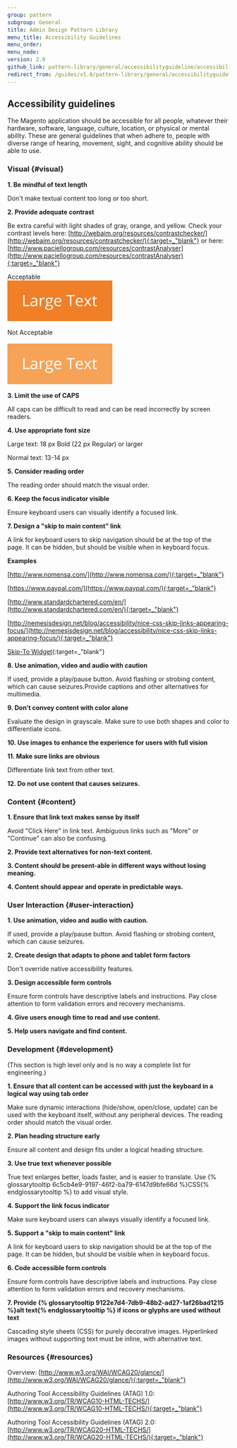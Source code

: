 ```yaml
---
group: pattern
subgroup: General
title: Admin Design Pattern Library
menu_title: Accessibility Guidelines
menu_order:
menu_node:
version: 2.0
github_link: pattern-library/general/accessibilityguideline/accessibilityGuideline.md
redirect_from: /guides/v1.0/pattern-library/general/accessibilityguideline/accessibilityGuideline.html
---
```


## Accessibility guidelines
The Magento application should be accessible for all people, whatever their hardware, software, language, culture, location, or physical or mental ability. These are general guidelines that when adhere to, people with diverse range of hearing, movement, sight, and cognitive ability should be able to use.

### Visual {#visual}
**1. Be mindful of text length**

Don't make textual content too long or too short.

**2. Provide adequate contrast**

Be extra careful with light shades of gray, orange, and yellow. Check your contrast levels here:
[http://webaim.org/resources/contrastchecker/](http://webaim.org/resources/contrastchecker/){:target=_"blank"}
or here:
[http://www.paciellogroup.com/resources/contrastAnalyser](http://www.paciellogroup.com/resources/contrastAnalyser){:target=_"blank"}

Acceptable	<br>
<img src="img/largetext-sample1.png">

Not Acceptable	<br>	 
<img src="img/largetext-sample2.png">

**3. Limit the use of CAPS**

All caps can be difficult to read and can be read incorrectly by screen readers.

**4. Use appropriate font size**

Large text: 18 px Bold (22 px Regular) or larger

Normal text: 13-14 px

**5. Consider reading order**

The reading order should match the visual order.

**6. Keep the focus indicator visible**

Ensure keyboard users can visually identify a focused link.

**7. Design a "skip to main content" link**

A link for keyboard users to skip navigation should be at the top of the page. It can be hidden, but should be visible when in keyboard focus.

**Examples**

[http://www.nomensa.com/](http://www.nomensa.com/){:target=_"blank"}

[https://www.paypal.com/](https://www.paypal.com/){:target=_"blank"}

[http://www.standardchartered.com/en/](http://www.standardchartered.com/en/){:target=_"blank"}

[http://nemesisdesign.net/blog/accessibility/nice-css-skip-links-appearing-focus/](http://nemesisdesign.net/blog/accessibility/nice-css-skip-links-appearing-focus/){:target=_"blank"}

[Skip-To Widget](https://github.com/paypal/skipto){:target=_"blank"}

**8. Use animation, video and audio with caution**

If used, provide a play/pause button. Avoid flashing or strobing content, which can cause seizures.Provide captions and other alternatives for multimedia.

**9. Don’t convey content with color alone**

Evaluate the design in grayscale. Make sure to use both shapes and color to differentiate icons.

**10. Use images to enhance the experience for users with full vision**

**11. Make sure links are obvious**

Differentiate link text from other text.

**12. Do not use content that causes seizures.**

### Content {#content}
**1. Ensure that link text makes sense by itself**

Avoid "Click Here" in link text. Ambiguous links such as "More" or "Continue" can also be confusing.

**2. Provide text alternatives for non-text content.**

**3. Content should be present-able in different ways without losing meaning.**

**4. Content should appear and operate in predictable ways.**

### User Interaction {#user-interaction}

**1. Use animation, video and audio with caution.**

If used, provide a play/pause button. Avoid flashing or strobing content, which can cause seizures.

**2. Create design that adapts to phone and tablet form factors**

Don't override native accessibility features.

**3. Design accessible form controls**

Ensure form controls have descriptive labels and instructions. Pay close attention to form validation errors and recovery mechanisms.

**4. Give users enough time to read and use content.**

**5. Help users navigate and find content.**


### Development {#development}

(This section is high level only and is no way a complete list for engineering.)

**1. Ensure that all content can be accessed with just the keyboard in a logical way using tab order**

Make sure dynamic interactions (hide/show, open/close, update) can be used with the keyboard itself, without any peripheral devices. The reading order should match the visual order.

**2. Plan heading structure early**

Ensure all content and design fits under a logical heading structure.

**3. Use true text whenever possible**

True text enlarges better, loads faster, and is easier to translate. Use {% glossarytooltip 6c5cb4e9-9197-46f2-ba79-6147d9bfe66d %}CSS{% endglossarytooltip %} to add visual style.

**4. Support the link focus indicator**

Make sure keyboard users can always visually identify a focused link.

**5. Support a "skip to main content" link**

A link for keyboard users to skip navigation should be at the top of the page. It can be hidden, but should be visible when in keyboard focus.

**6. Code accessible form controls**

Ensure form controls have descriptive labels and instructions. Pay close attention to form validation errors and recovery mechanisms.

**7. Provide {% glossarytooltip 9122e7d4-7db9-48b2-ad27-1af26bad1215 %}alt text{% endglossarytooltip %} if icons or glyphs are used without text**

Cascading style sheets (CSS) for purely decorative images. Hyperlinked images without supporting text must be inline, with alternative text.

### Resources {#resources}
Overview: [http://www.w3.org/WAI/WCAG20/glance/](http://www.w3.org/WAI/WCAG20/glance/){:target=_"blank"}

Authoring Tool Accessibility Guidelines (ATAG) 1.0: [http://www.w3.org/TR/WCAG10-HTML-TECHS/](http://www.w3.org/TR/WCAG10-HTML-TECHS/){:target=_"blank"}

Authoring Tool Accessibility Guidelines (ATAG) 2.0: [http://www.w3.org/TR/WCAG20-HTML-TECHS/](http://www.w3.org/TR/WCAG20-HTML-TECHS/){:target=_"blank"}
